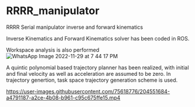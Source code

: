 # RRRR_manipulator
RRRR Serial manipulator inverse and forward kinematics

Inverse Kinematics and Forward Kinematics solver has been coded in ROS.



Workspace analysis is also performed
![WhatsApp Image 2022-11-29 at 7 44 17 PM](https://user-images.githubusercontent.com/75618776/204552328-481ce3d1-dac1-43e6-8d5a-ef92aec6ecfa.jpeg)




A quintic polynomial based trajectory planner has been realized, with initial and final velocity as well as acceleration are assumed to be zero.
In trajectory genertion, task space trajectory generation scheme is used.



https://user-images.githubusercontent.com/75618776/204551684-a4791187-a2ce-4b08-b961-c95c675ffe15.mp4

